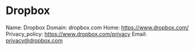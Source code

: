 
# Dropbox

Name: Dropbox
Domain: dropbox.com
Home: https://www.dropbox.com/
Privacy_policy: https://www.dropbox.com/privacy
Email: privacy@dropbox.com
